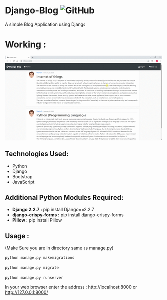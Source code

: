 # Django-Blog   <img alt="GitHub" src="https://img.shields.io/github/license/smahesh29/Django-blog">
A simple Blog Application using Django

# Working : 
![](https://github.com/sourabhsing3/Django-Blog/blob/main/blog_app.gif)

<h2>Technologies Used:</h2>
<ul>
    <li>Python</li>
    <li>Django</li>
    <li>Bootstrap</li>
    <li>JavaScript</li>
</ul>
    
<h2>Additional Python Modules Required:</h2>
<ul>
    <li><b>Django 2.2.7 :</b> pip install Django==2.2.7</li>
    <li><b>django-crispy-forms :</b> pip install django-crispy-forms</li>
    <li><b>Pillow :</b> pip install Pillow</li>
</ul>
  
<h2>Usage :</h2>

   (Make Sure you are in directory same as manage.py)

    python manage.py makemigrations

    python manage.py migrate

    python manage.py runserver
    
   In your web browser enter the address : http://localhost:8000 or http://127.0.0.1:8000/

# 
